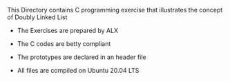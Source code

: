 This Directory contains C programming exercise that illustrates the concept of Doubly Linked List

- The Exercises are prepared by ALX

- The C codes are betty compliant

- The prototypes are declared in an header file

- All files are compiled on Ubuntu 20.04 LTS
